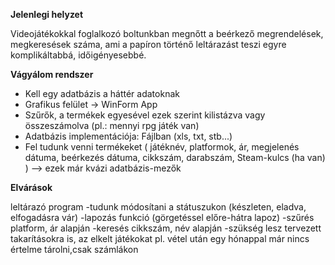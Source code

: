 **Jelenlegi helyzet**

Videojátékokkal foglalkozó boltunkban megnőtt a beérkező megrendelések, megkeresések száma,
ami a papíron történő leltárazást teszi egyre komplikáltabbá, időigényesebbé.

**Vágyálom rendszer**

- Kell egy adatbázis a háttér adatoknak
- Grafikus felület -> WinForm App
- Szűrők, a termékek egyesével ezek szerint kilistázva vagy összeszámolva (pl.: mennyi rpg játék van)
- Adatbázis implementációja: Fájlban (xls, txt, stb...)
- Fel tudunk venni termékeket ( játéknév, platformok, ár, megjelenés dátuma, beérkezés dátuma, cikkszám, darabszám, Steam-kulcs (ha van) ) --> ezek már kvázi adatbázis-mezők

**Elvárások**

leltárazó program
	-tudunk módosítani a státuszukon (készleten, eladva, elfogadásra vár)
	-lapozás funkció (görgetéssel előre-hátra lapoz)
	-szűrés platform, ár alapján
	-keresés cikkszám, név alapján
	-szükség lesz tervezett takarításokra is, az elkelt játékokat pl. vétel után egy hónappal már nincs értelme tárolni,csak számlákon
